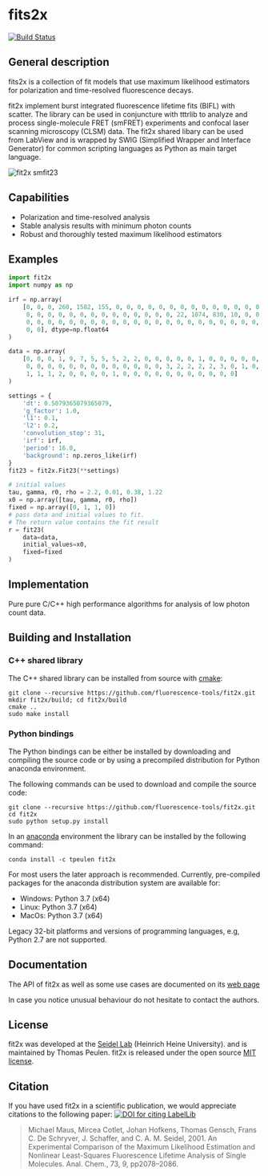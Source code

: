 # fits2x
[![Build Status](https://travis-ci.org/fluorescence-tools/fit2x.svg?branch=master)](https://travis-ci.org/fluorescence-tools/fit2x)


## General description
fits2x is a collection of fit models that use maximum likelihood
estimators for polarization and time-resolved fluorescence decays.

fit2x implement burst integrated fluorescence lifetime fits (BIFL)
with scatter. The library can be used in conjuncture with tttrlib to 
analyze and  process single-molecule FRET (smFRET) experiments and 
confocal laser  scanning microscopy (CLSM) data. The fit2x shared libary 
can be used from LabView and is wrapped by SWIG (Simplified Wrapper and 
Interface Generator) for common scripting languages as Python as main 
target language. 

![fit2x smfit23][1]

## Capabilities
*   Polarization and time-resolved analysis 
*   Stable analysis results with minimum photon counts 
*   Robust and thoroughly tested maximum likelihood estimators

## Examples

```python
import fit2x
import numpy as np

irf = np.array(
    [0, 0, 0, 260, 1582, 155, 0, 0, 0, 0, 0, 0, 0, 0, 0, 0, 0, 0, 0, 0,
     0, 0, 0, 0, 0, 0, 0, 0, 0, 0, 0, 0, 0, 0, 22, 1074, 830, 10, 0, 0,
     0, 0, 0, 0, 0, 0, 0, 0, 0, 0, 0, 0, 0, 0, 0, 0, 0, 0, 0, 0, 0, 0, 
     0, 0], dtype=np.float64
)

data = np.array(
    [0, 0, 0, 1, 9, 7, 5, 5, 5, 2, 2, 0, 0, 0, 0, 0, 1, 0, 0, 0, 0, 0, 
     0, 0, 0, 0, 0, 0, 0, 0, 0, 0, 0, 0, 0, 3, 2, 2, 2, 2, 3, 0, 1, 0,
     1, 1, 1, 2, 0, 0, 0, 0, 1, 0, 0, 0, 0, 0, 0, 0, 0, 0, 0, 0]
)

settings = {
    'dt': 0.5079365079365079,
    'g_factor': 1.0,
    'l1': 0.1,
    'l2': 0.2,
    'convolution_stop': 31,
    'irf': irf,
    'period': 16.0,
    'background': np.zeros_like(irf)
}
fit23 = fit2x.Fit23(**settings)

# initial values
tau, gamma, r0, rho = 2.2, 0.01, 0.38, 1.22
x0 = np.array([tau, gamma, r0, rho])
fixed = np.array([0, 1, 1, 0])
# pass data and initial values to fit. 
# The return value contains the fit result 
r = fit23(
    data=data,
    initial_values=x0,
    fixed=fixed
)
```

## Implementation
Pure pure C/C++ high performance algorithms for analysis of low photon count 
data.

## Building and Installation

### C++ shared library

The C++ shared library can be installed from source with [cmake](https://cmake.org/):

```console
git clone --recursive https://github.com/fluorescence-tools/fit2x.git
mkdir fit2x/build; cd fit2x/build
cmake ..
sudo make install
```

### Python bindings
The Python bindings can be either be installed by downloading and compiling the 
source code or by using a precompiled distribution for Python anaconda environment.

The following commands can be used to download and compile the source code:

```console
git clone --recursive https://github.com/fluorescence-tools/fit2x.git
cd fit2x
sudo python setup.py install
```

In an [anaconda](https://www.anaconda.com/) environment the library can 
be installed by the following command: 
```console
conda install -c tpeulen fit2x
```

For most users the later approach is recommended. Currently, pre-compiled 
packages for the anaconda distribution system are available for:

*   Windows: Python 3.7 (x64)
*   Linux: Python 3.7 (x64)
*   MacOs: Python 3.7 (x64)

Legacy 32-bit platforms and versions of programming languages, e.g, Python 2.7 
are not supported.

## Documentation
The API of fit2x as well as some use cases are documented 
on its [web page](https://fluorescence-tools.github.io/fit2x) 

In case you notice unusual behaviour do not hesitate to contact the authors. 
    
## License
fit2x was developed at the [Seidel Lab](<https://www.mpc.uni-duesseldorf.de/>) (Heinrich Heine University). 
and is maintained by Thomas Peulen. fit2x is released under the open source [MIT license](<https://opensource.org/licenses/MIT>).

## Citation
If you have used fit2x in a scientific publication, we would appreciate citations to the following paper: 
[![DOI for citing LabelLib](https://img.shields.io/badge/10.1021/ac000877g-blue.svg)](https://doi.org/10.1021/ac000877g)
> Michael Maus, Mircea Cotlet, Johan Hofkens, Thomas Gensch, Frans C. De Schryver, J. Schaffer, and C. A. M. Seidel, 2001. An Experimental Comparison of the Maximum Likelihood Estimation and Nonlinear Least-Squares Fluorescence Lifetime Analysis of Single Molecules. Anal. Chem., 73, 9, pp2078–2086.

 [1]: https://github.com/Fluorescence-Tools/fit2x/blob/gh-pages/docs/_build/html/_images/fit23_1.png "Fit23 single molecule MLE"
 